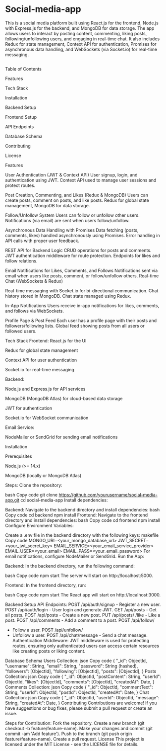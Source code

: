 # Social-media-app

This is a social media platform built using React.js for the frontend, Node.js with Express.js for the backend, and MongoDB for data storage. The app allows users to interact by posting content, commenting, liking posts, following/unfollowing users, and engaging in real-time chat. It also includes Redux for state management, Context API for authentication, Promises for asynchronous data handling, and WebSockets (via Socket.io) for real-time messaging.

##
Table of Contents

Features

Tech Stack

Installation

Backend Setup

Frontend Setup

API Endpoints

Database Schema

Contributing

License

Features

User Authentication (JWT & Context API)
User signup, login, and authentication using JWT.
Context API used to manage user sessions and protect routes.

Post Creation, Commenting, and Likes (Redux & MongoDB)
Users can create posts, comment on posts, and like posts.
Redux for global state management, MongoDB for data storage.

Follow/Unfollow System
Users can follow or unfollow other users.
Notifications (via email) are sent when users follow/unfollow.

Asynchronous Data Handling with Promises
Data fetching (posts, comments, likes) handled asynchronously using Promises.
Error handling in API calls with proper user feedback.

REST API for Backend Logic
CRUD operations for posts and comments.
JWT authentication middleware for route protection.
Endpoints for likes and follow relations.

Email Notifications for Likes, Comments, and Follows
Notifications sent via email when users like posts, comment, or follow/unfollow others.
Real-time Chat (WebSockets & Redux)

Real-time messaging with Socket.io for bi-directional communication.
Chat history stored in MongoDB.
Chat state managed using Redux.

In-App Notifications
Users receive in-app notifications for likes, comments, and follows via WebSockets.

Profile Page & Post Feed
Each user has a profile page with their posts and followers/following lists.
Global feed showing posts from all users or followed users.

Tech Stack
Frontend:
React.js for the UI

Redux for global state management

Context API for user authentication

Socket.io for real-time messaging

Backend:

Node.js and Express.js for API services

MongoDB (MongoDB Atlas) for cloud-based data storage

JWT for authentication

Socket.io for WebSocket communication

Email Service:

NodeMailer or SendGrid for sending email notifications

Installation

Prerequisites

Node.js (>= 14.x)

MongoDB (locally or MongoDB Atlas)

Steps:
Clone the repository:

bash
Copy code
git clone https://github.com/yourusername/social-media-app.git
cd social-media-app
Install dependencies:

Backend: Navigate to the backend directory and install dependencies:
bash
Copy code
cd backend
npm install
Frontend: Navigate to the frontend directory and install dependencies:
bash
Copy code
cd frontend
npm install
Configure Environment Variables:

Create a .env file in the backend directory with the following keys:
makefile
Copy code
MONGO_URI=<your_mongo_database_url>
JWT_SECRET=<your_jwt_secret_key>
EMAIL_SERVICE=<your_email_service_provider>
EMAIL_USER=<your_email>
EMAIL_PASS=<your_email_password>
For email notifications, configure NodeMailer or SendGrid.
Run the App:

Backend: In the backend directory, run the following command:

bash
Copy code
npm start
The server will start on http://localhost:5000.

Frontend: In the frontend directory, run:

bash
Copy code
npm start
The React app will start on http://localhost:3000.

Backend Setup
API Endpoints:
POST /api/auth/signup - Register a new user.
POST /api/auth/login - User login and generate JWT.
GET /api/posts - Get all posts.
POST /api/posts - Create a new post.
PUT /api/posts/
/like - Like a post.
POST /api/comments - Add a comment to a post.
POST /api/follow/
- Follow a user.
POST /api/unfollow/
- Unfollow a user.
POST /api/chat/message - Send a chat message.
Authentication Middleware:
JWT middleware is used for protecting routes, ensuring only authenticated users can access certain resources like creating posts or liking content.

Database Schema
Users Collection:
json
Copy code
{
  "_id": ObjectId,
  "username": String,
  "email": String,
  "password": String (hashed),
  "followers": [ObjectId], 
  "following": [ObjectId], 
  "posts": [ObjectId], 
}
Posts Collection:
json
Copy code
{
  "_id": ObjectId,
  "postContent": String,
  "userId": ObjectId,
  "likes": [ObjectId],
  "comments": [ObjectId],
  "createdAt": Date,
}
Comments Collection:
json
Copy code
{
  "_id": ObjectId,
  "commentText": String,
  "userId": ObjectId,
  "postId": ObjectId,
  "createdAt": Date,
}
Chat Collection:
json
Copy code
{
  "_id": ObjectId,
  "userId": ObjectId,
  "message": String,
  "createdAt": Date,
}
Contributing
Contributions are welcome! If you have suggestions or bug fixes, please submit a pull request or create an issue.

Steps for Contribution:
Fork the repository.
Create a new branch (git checkout -b feature/feature-name).
Make your changes and commit (git commit -am 'Add feature').
Push to the branch (git push origin feature/feature-name).
Create a pull request.
License
This project is licensed under the MIT License - see the LICENSE file for details.
